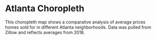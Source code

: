 # Atlanta Choropleth

This choropleth map shows a comparative analysis of average prices homes sold for in different Atlanta neighborhoods. Data was pulled from Zillow and reflects averages from 2018.

